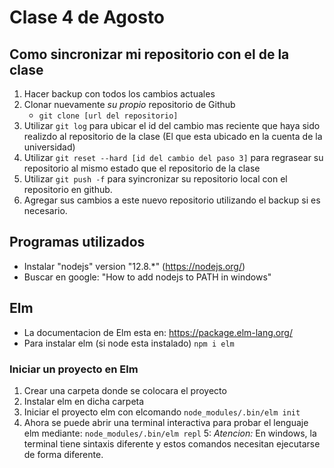 # Clase 4 de Agosto

## Como sincronizar mi repositorio con el de la clase
1. Hacer backup con todos los cambios actuales
2. Clonar nuevamente *su propio* repositorio de Github
    - `git clone [url del repositorio]`
3. Utilizar `git log` para ubicar el id del cambio mas reciente que haya sido realizdo al repositorio de la clase (El que esta ubicado en la cuenta de la universidad)
4. Utilizar `git reset --hard [id del cambio del paso 3]` para regrasear su repositorio al mismo estado que el repositorio de la clase
5. Utilizar `git push -f` para syincronizar su repositorio local con el repositorio en github.
6. Agregar sus cambios a este nuevo repositorio utilizando el backup si es necesario.

## Programas utilizados
- Instalar "nodejs" version "12.8.*" (https://nodejs.org/)
- Buscar en google: "How to add nodejs to PATH in windows"

## Elm

- La documentacion de Elm esta en: https://package.elm-lang.org/
- Para instalar elm (si node esta instalado) `npm i elm`

### Iniciar un proyecto en Elm
1. Crear una carpeta donde se colocara el proyecto
2. Instalar elm en dicha carpeta
3. Iniciar el proyecto elm con elcomando `node_modules/.bin/elm init`
4. Ahora se puede abrir una terminal interactiva para probar el lenguaje elm mediante: `node_modules/.bin/elm repl`
5: *Atencion:* En windows, la terminal tiene sintaxis diferente y estos comandos necesitan ejecutarse de forma diferente.